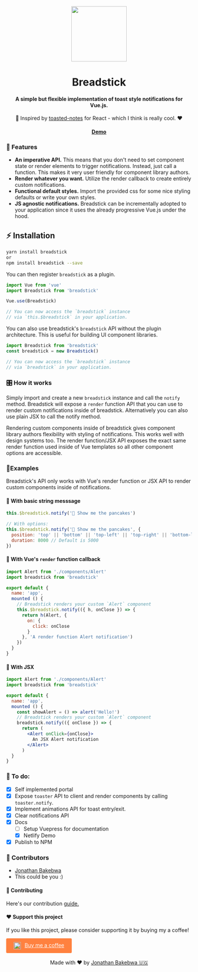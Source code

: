 <br />
<p align="center">
  <image src="https://res.cloudinary.com/xtellar/image/upload/v1573767816/breadstick/breadstick-logo_r6fnan.png" width="150px">
</p>
<h1 align="center">Breadstick</h1>
<h4 align="center">A simple but flexible implementation of toast style notifications for Vue.js.</h4>
<p align="center">🌟 Inspired by <a target="_blank" href="https://github.com/bmcmahen/toasted-notes">toasted-notes</a> for React - which I think is really cool. ❤️</p>

<h4 align="center"><a href="https://breadstick.netlify.com" target="_blank">Demo</a></h4>

### 🌟 Features
- **An imperative API.** This means that you don't need to set component state or render elements to trigger notifications. Instead, just call a function. This makes it very user friendly for component library authors.
- **Render whatever you want.** Utilize the render callback to create entirely custom notifications.
- **Functional default styles.** Import the provided css for some nice styling defaults or write your own styles.
- **JS agnostic notifications.** Breadstick can be incrementally adopted to your application since it uses the already progressive Vue.js under the hood.

## ⚡️ Installation
```bash
yarn install breadstick
or
npm install breadstick --save
```
You can then register `breadstick` as a plugin.

```js
import Vue from 'vue'
import Breadstick from 'breadstick'

Vue.use(Breadstick)

// You can now access the `breadstick` instance
// via `this.$breadstick` in your application.
```

You can also use breadstick's `breadstick` API without the plugin architecture. This is useful for building UI component libraries.

```js
import Breadstick from 'breadstick'
const breadstick = new Breadstick()

// You can now access the `breadstick` instance
// via `breadstick` in your application.
```

### 🎛 How it works
Simply import and create a new `breadstick` instance and call the `notify` method. Breadstick will expose a `render` function API that you can use to render custom notifications inside of breadstick. Alternatively you can also use plain JSX to call the notify method.

Rendering custom components inside of breadstick gives component library authors flexibility with styling of notifications. This works well with design systems too. The render function/JSX API exposes the exact same render function used inside of Vue templates so all other component options are accessible.

### 🤖Examples
Breadstick's API only works with Vue's render function or JSX API to render custom components inside of notifications.

#### 🍊 With basic string messsage
```js
this.$breadstick.notify('🥞 Show me the pancakes')

// With options:
this.$breadstick.notify('🥞 Show me the pancakes', {
  position: 'top' || 'bottom' || 'top-left' || 'top-right' || 'bottom-left' || 'bottom-right',
  duration: 8000 // Default is 5000
})
```

#### 🌮 With Vue's `render` function callback
```js
import Alert from './components/Alert'
import breadstick from 'breadstick'

export default {
  name: 'app',
  mounted () {
    // Breadstick renders your custom `Alert` component
    this.$breadstick.notify(({ h, onClose }) => {
      return h(Alert, {
        on: {
          click: onClose
        }
      }, 'A render function Alert notification')
    })
  }
}
```

#### 🚚 With JSX
```jsx
import Alert from './components/Alert'
import breadstick from 'breadstick'

export default {
  name: 'app',
  mounted () {
    const showAlert = () => alert('Hello!')
    // Breadstick renders your custom `Alert` component
    breadstick.notify(({ onClose }) => {
      return (
        <Alert onClick={onClose}>
          An JSX Alert notification
        </Alert>
      )
  }
}
```

### 🔖 To do:
- [x] Self implemented portal
- [x] Expose `toaster` API to client and render components by calling `toaster.notify`.
- [x] Implement animations API for toast entry/exit.
- [x] Clear notifications API
- [x] Docs
  - [ ] Setup Vuepress for documentation
  - [x] Netlify Demo
- [x] Publish to NPM

### 🦑 Contributors
- [Jonathan Bakebwa](https://twitter.com/codebender828)
- This could be you :)

#### 🤝 Contributing
Here's our contribution [guide.](./.github/CONTRIBUTING.md)

#### ❤️ Support this project
If you like this project, please consider supporting it by buying my a coffee!

<a style="background: #FF813F; color: white; padding: 10px 20px; border-radius: 3px; display: inline-flex;" target="_blank" href="https://www.buymeacoffee.com/dIlWof6x5">
  <img style="margin-right: 10px; height: 20px;" src="https://cdn.buymeacoffee.com/buttons/bmc-new-btn-logo.svg" alt="Buy me a coffee">
  <span>Buy me a coffee</span>
</a>

<center>
  <br>
  Made with ❤️ by <a target="_blank" href="https://twitter.com/codebender828">Jonathan Bakebwa 🇺🇬</a>
</center>
